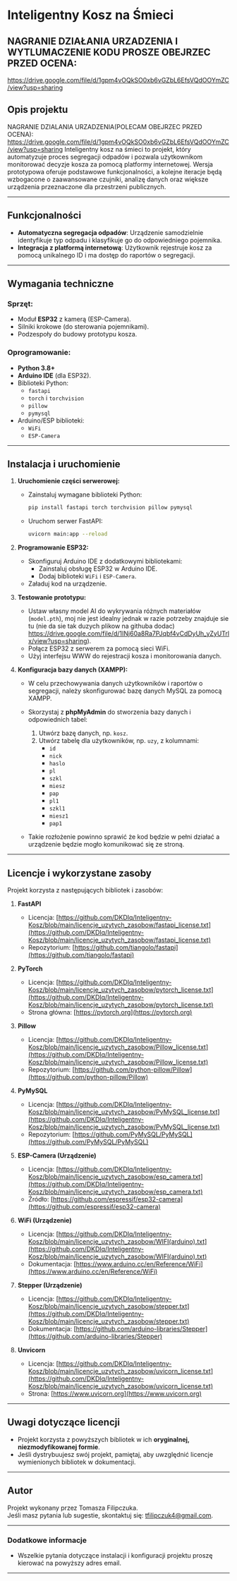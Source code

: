 # Inteligentny Kosz na Śmieci
## NAGRANIE DZIAŁANIA URZADZENIA I WYTLUMACZENIE KODU PROSZE OBEJRZEC PRZED OCENA: 
https://drive.google.com/file/d/1gpm4vOQkSO0xb6vGZbL6EfsVQdOOYmZC/view?usp=sharing

## Opis projektu
NAGRANIE DZIALANIA URZADZENIA(POLECAM OBEJRZEC PRZED OCENA): https://drive.google.com/file/d/1gpm4vOQkSO0xb6vGZbL6EfsVQdOOYmZC/view?usp=sharing
Inteligentny kosz na śmieci to projekt, który automatyzuje proces segregacji odpadów i pozwala użytkownikom monitorować decyzje kosza za pomocą platformy internetowej. Wersja prototypowa oferuje podstawowe funkcjonalności, a kolejne iteracje będą wzbogacone o zaawansowane czujniki, analizę danych oraz większe urządzenia przeznaczone dla przestrzeni publicznych.

---

## Funkcjonalności
- **Automatyczna segregacja odpadów**: Urządzenie samodzielnie identyfikuje typ odpadu i klasyfikuje go do odpowiedniego pojemnika.
- **Integracja z platformą internetową**: Użytkownik rejestruje kosz za pomocą unikalnego ID i ma dostęp do raportów o segregacji.
---

## Wymagania techniczne

### Sprzęt:
- Moduł **ESP32** z kamerą (ESP-Camera).
- Silniki krokowe (do sterowania pojemnikami).
- Podzespoły do budowy prototypu kosza.

### Oprogramowanie:
- **Python 3.8+**
- **Arduino IDE** (dla ESP32).
- Biblioteki Python:
  - `fastapi` 
  - `torch` i `torchvision` 
  - `pillow` 
  - `pymysql` 
- Arduino/ESP biblioteki:
  - `WiFi` 
  - `ESP-Camera` 

---

## Instalacja i uruchomienie

1. **Uruchomienie części serwerowej:**
   - Zainstaluj wymagane biblioteki Python:
     ```bash
     pip install fastapi torch torchvision pillow pymysql
     ```
   - Uruchom serwer FastAPI:
     ```bash
     uvicorn main:app --reload
     ```

2. **Programowanie ESP32:**
   - Skonfiguruj Arduino IDE z dodatkowymi bibliotekami:
     - Zainstaluj obsługę ESP32 w Arduino IDE.
     - Dodaj biblioteki `WiFi` i `ESP-Camera`.
   - Załaduj kod na urządzenie.

3. **Testowanie prototypu:**
   - Ustaw własny model AI do wykrywania różnych materiałów (`model.pth`), moj nie jest idealny jednak w razie potrzeby znajduje sie tu (nie da sie tak duzych plikow na githuba dodac) https://drive.google.com/file/d/1INj60a8Ra7PJqbf4vCdDyUh_yZyUTrlx/view?usp=sharing).
   - Połącz ESP32 z serwerem za pomocą sieci WiFi.
   - Użyj interfejsu WWW do rejestracji kosza i monitorowania danych.

4. **Konfiguracja bazy danych (XAMPP):**
   - W celu przechowywania danych użytkowników i raportów o segregacji, należy skonfigurować bazę danych MySQL za pomocą XAMPP.
   - Skorzystaj z **phpMyAdmin** do stworzenia bazy danych i odpowiednich tabel:
     1. Utwórz bazę danych, np. `kosz`.
     2. Utwórz tabelę dla użytkowników, np. `uzy`, z kolumnami:
        - `id` 
        - `nick`
        - `haslo`
        - `pl`
        - `szkl`
        - `miesz` 
        - `pap`
        - `pl1`
        - `szkl1`
        - `miesz1`
        - `pap1`

   - Takie rozłożenie powinno sprawić że kod będzie w pełni działać a urządzenie będzie mogło komunikować się ze stroną.

---

## Licencje i wykorzystane zasoby

Projekt korzysta z następujących bibliotek i zasobów:

1. **FastAPI**
   - Licencja: [https://github.com/DKDIq/Inteligentny-Kosz/blob/main/licencje_uzytych_zasobow/fastapi_license.txt](https://github.com/DKDIq/Inteligentny-Kosz/blob/main/licencje_uzytych_zasobow/fastapi_license.txt)
   - Repozytorium: [https://github.com/tiangolo/fastapi](https://github.com/tiangolo/fastapi)

2. **PyTorch**
   - Licencja: [https://github.com/DKDIq/Inteligentny-Kosz/blob/main/licencje_uzytych_zasobow/pytorch_license.txt](https://github.com/DKDIq/Inteligentny-Kosz/blob/main/licencje_uzytych_zasobow/pytorch_license.txt)
   - Strona główna: [https://pytorch.org](https://pytorch.org)

3. **Pillow**
   - Licencja: [https://github.com/DKDIq/Inteligentny-Kosz/blob/main/licencje_uzytych_zasobow/Pillow_license.txt](https://github.com/DKDIq/Inteligentny-Kosz/blob/main/licencje_uzytych_zasobow/Pillow_license.txt)
   - Repozytorium: [https://github.com/python-pillow/Pillow](https://github.com/python-pillow/Pillow)

4. **PyMySQL**
   - Licencja: [https://github.com/DKDIq/Inteligentny-Kosz/blob/main/licencje_uzytych_zasobow/PyMySQL_license.txt](https://github.com/DKDIq/Inteligentny-Kosz/blob/main/licencje_uzytych_zasobow/PyMySQL_license.txt)
   - Repozytorium: [https://github.com/PyMySQL/PyMySQL](https://github.com/PyMySQL/PyMySQL)

5. **ESP-Camera (Urządzenie)**
   - Licencja: [https://github.com/DKDIq/Inteligentny-Kosz/blob/main/licencje_uzytych_zasobow/esp_camera.txt](https://github.com/DKDIq/Inteligentny-Kosz/blob/main/licencje_uzytych_zasobow/esp_camera.txt)
   - Źródło: [https://github.com/espressif/esp32-camera](https://github.com/espressif/esp32-camera)

6. **WiFi (Urządzenie)**
   - Licencja: [https://github.com/DKDIq/Inteligentny-Kosz/blob/main/licencje_uzytych_zasobow/WIFI(arduino).txt](https://github.com/DKDIq/Inteligentny-Kosz/blob/main/licencje_uzytych_zasobow/WIFI(arduino).txt)
   - Dokumentacja: [https://www.arduino.cc/en/Reference/WiFi](https://www.arduino.cc/en/Reference/WiFi)
     
7. **Stepper (Urządzenie)**
   - Licencja: [https://github.com/DKDIq/Inteligentny-Kosz/blob/main/licencje_uzytych_zasobow/stepper.txt](https://github.com/DKDIq/Inteligentny-Kosz/blob/main/licencje_uzytych_zasobow/stepper.txt)
   - Dokumentacja: [https://github.com/arduino-libraries/Stepper](https://github.com/arduino-libraries/Stepper)
8. **Unvicorn**
   - Licencja: [https://github.com/DKDIq/Inteligentny-Kosz/blob/main/licencje_uzytych_zasobow/uvicorn_license.txt](https://github.com/DKDIq/Inteligentny-Kosz/blob/main/licencje_uzytych_zasobow/uvicorn_license.txt)
   - Strona: [https://www.uvicorn.org](https://www.uvicorn.org)

---

## Uwagi dotyczące licencji
- Projekt korzysta z powyższych bibliotek w ich **oryginalnej, niezmodyfikowanej formie**.
- Jeśli dystrybuujesz swój projekt, pamiętaj, aby uwzględnić licencje wymienionych bibliotek w dokumentacji.

---

## Autor
Projekt wykonany przez Tomasza Filipczuka.  
Jeśli masz pytania lub sugestie, skontaktuj się: tfilipczuk4@gmail.com.

---

### Dodatkowe informacje
- Wszelkie pytania dotyczące instalacji i konfiguracji projektu proszę kierować na powyższy adres email.
---
